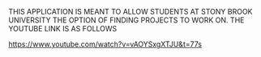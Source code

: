THIS APPLICATION IS MEANT TO ALLOW STUDENTS AT STONY BROOK UNIVERSITY THE OPTION OF FINDING PROJECTS TO WORK ON.
THE YOUTUBE LINK IS AS FOLLOWS

https://www.youtube.com/watch?v=vAOYSxgXTJU&t=77s